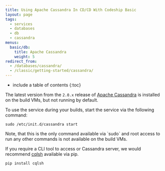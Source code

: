 ```yaml
---
title: Using Apache Cassandra In CD/CD With Codeship Basic
layout: page
tags:
  - services
  - databases
  - db
  - cassandra
menus:
  basic/db:
    title: Apache Cassandra
    weight: 5
redirect_from:
  - /databases/cassandra/
  - /classic/getting-started/cassandra/
---
```


* include a table of contents
{:toc}

The latest version from the `2.0.x` release of [Apache Cassandra](http://cassandra.apache.org/) is installed on the build VMs, but not running by default.

To use the service during your builds, start the service via the following command:

```shell
sudo /etc/init.d/cassandra start
```

<div class="info-block">
Note, that this is the only command available via `sudo` and root access to run any other commands is not available on the build VMs.
</div>

If you require a CLI tool to access or Cassandra server, we would recommend [cqlsh](https://pypi.python.org/pypi/cqlsh) available via pip.

```shell
pip install cqlsh
```
